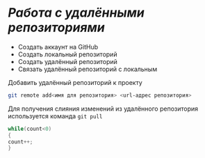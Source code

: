 # ***Работа с удалёнными репозиториями***
* Cоздать аккаунт на GitHub
* Создать локальный репозиторий
* Создать удалённый репозиторий
* Связать удалённый репозиторий с локальным

Добавить удалённый репозиторий к проекту
```Bash
git remote add<имя для репозитория> <url-адрес репозитория>
```
Для получения слияния изменений из удалённого репозитория используется команда `git pull`
```C#
while(count<0)
{
count++;
}
```
